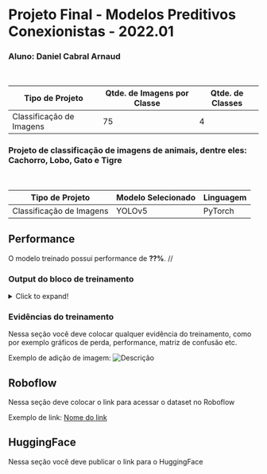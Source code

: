 # Projeto Final - Modelos Preditivos Conexionistas - 2022.01

### Aluno: Daniel Cabral Arnaud

<br>

|**Tipo de Projeto**|**Qtde. de Imagens por Classe**|**Qtde. de Classes**|
|--|--|--|
Classificação de Imagens| 75 | 4 |

### Projeto de classificação de imagens de animais, dentre eles: Cachorro, Lobo, Gato e Tigre

<br>

|**Tipo de Projeto**|**Modelo Selecionado**|**Linguagem**|
|--|--|--|
|Classificação de Imagens|YOLOv5|PyTorch|


## Performance

O modelo treinado possui performance de **??%**.
//

### Output do bloco de treinamento

<details>
  <summary>Click to expand!</summary>
  
  ```text
    Você deve colar aqui a saída do bloco de treinamento do notebook, contendo todas as épocas e saídas do treinamento
  ```
</details>

### Evidências do treinamento

Nessa seção você deve colocar qualquer evidência do treinamento, como por exemplo gráficos de perda, performance, matriz de confusão etc.

Exemplo de adição de imagem:
![Descrição](https://picsum.photos/seed/picsum/500/300)

## Roboflow

Nessa seção deve colocar o link para acessar o dataset no Roboflow

Exemplo de link: [Nome do link](google.com)

## HuggingFace

Nessa seção você deve publicar o link para o HuggingFace

